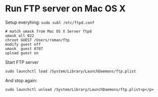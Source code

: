 <!--
title : Run FTP server on Mac OS X
author : Roman Ožana <ozana@omdesign.cz>
date : 28.11.2013 12:21:22
tags : ftp, mac, protip
-->

# Run FTP server on Mac OS X

Setup everyhing: `sudo subl /etc/ftpd.conf`

    # match umask from Mac OS X Server ftpd
    umask all 022
    chroot GUEST /Users/roman/ftp
    modify guest off
    umask  guest 0707
    upload guest on
    

Start FTP server

    sudo launchctl load /System/Library/LaunchDaemons/ftp.plist
    

And stop again:

    sudo launchctl unload /System/Library/LaunchDaemons/ftp.plist<p</p>